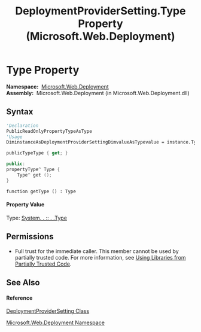 ﻿---
title: DeploymentProviderSetting.Type Property  (Microsoft.Web.Deployment)
TOCTitle: Type Property
ms:assetid: P:Microsoft.Web.Deployment.DeploymentProviderSetting.Type
ms:mtpsurl: https://msdn.microsoft.com/en-us/library/microsoft.web.deployment.deploymentprovidersetting.type(v=VS.90)
ms:contentKeyID: 22754036
ms.date: 05/02/2012
mtps_version: v=VS.90
f1_keywords:
- Microsoft.Web.Deployment.DeploymentProviderSetting.Type
- Microsoft.Web.Deployment.DeploymentProviderSetting.get_Type
dev_langs:
- CSharp
- JScript
- VB
- c++
api_location:
- Microsoft.Web.Deployment.dll
api_name:
- Microsoft.Web.Deployment.DeploymentProviderSetting.get_Type
- Microsoft.Web.Deployment.DeploymentProviderSetting.Type
api_type:
- Managed
topic_type:
- apiref
- kbSyntax
product_family_name: VS
ROBOTS: INDEX,FOLLOW
---

# Type Property

**Namespace:**  [Microsoft.Web.Deployment](microsoft-web-deployment-namespace.md)  
**Assembly:**  Microsoft.Web.Deployment (in Microsoft.Web.Deployment.dll)

## Syntax

``` vb
'Declaration
PublicReadOnlyPropertyTypeAsType
'Usage
DiminstanceAsDeploymentProviderSettingDimvalueAsTypevalue = instance.Type
```

``` csharp
publicTypeType { get; }
```

``` c++
public:
propertyType^ Type {
    Type^ get ();
}
```

``` jscript
function getType () : Type
```

#### Property Value

Type: [System. . :: . .Type](https://msdn.microsoft.com/en-us/library/42892f65\(v=vs.90\))  

## Permissions

  - Full trust for the immediate caller. This member cannot be used by partially trusted code. For more information, see [Using Libraries from Partially Trusted Code](https://msdn.microsoft.com/en-us/library/8skskf63\(v=vs.90\)).

## See Also

#### Reference

[DeploymentProviderSetting Class](deploymentprovidersetting-class-microsoft-web-deployment.md)

[Microsoft.Web.Deployment Namespace](microsoft-web-deployment-namespace.md)

